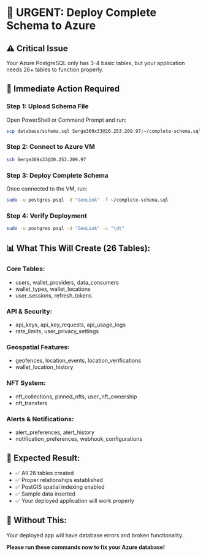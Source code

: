 # 🚀 URGENT: Deploy Complete Schema to Azure

## ⚠️ **Critical Issue**
Your Azure PostgreSQL only has 3-4 basic tables, but your application needs 26+ tables to function properly.

## 🔧 **Immediate Action Required**

### **Step 1: Upload Schema File**
Open PowerShell or Command Prompt and run:
```bash
scp database/schema.sql Serge369x33@20.253.209.97:~/complete-schema.sql
```

### **Step 2: Connect to Azure VM**
```bash
ssh Serge369x33@20.253.209.97
```

### **Step 3: Deploy Complete Schema**
Once connected to the VM, run:
```bash
sudo -u postgres psql -d "GeoLink" -f ~/complete-schema.sql
```

### **Step 4: Verify Deployment**
```bash
sudo -u postgres psql -d "GeoLink" -c "\dt"
```

## 📊 **What This Will Create (26 Tables):**

### **Core Tables:**
- users, wallet_providers, data_consumers
- wallet_types, wallet_locations
- user_sessions, refresh_tokens

### **API & Security:**
- api_keys, api_key_requests, api_usage_logs
- rate_limits, user_privacy_settings

### **Geospatial Features:**
- geofences, location_events, location_verifications
- wallet_location_history

### **NFT System:**
- nft_collections, pinned_nfts, user_nft_ownership
- nft_transfers

### **Alerts & Notifications:**
- alert_preferences, alert_history
- notification_preferences, webhook_configurations

## 🎯 **Expected Result:**
- ✅ All 26 tables created
- ✅ Proper relationships established
- ✅ PostGIS spatial indexing enabled
- ✅ Sample data inserted
- ✅ Your deployed application will work properly

## 🚨 **Without This:**
Your deployed app will have database errors and broken functionality.

**Please run these commands now to fix your Azure database!**
